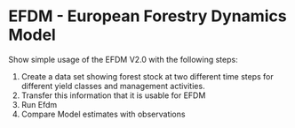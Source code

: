 # EFDM - European Forestry Dynamics Model

Show simple usage of the EFDM V2.0 with the following steps:

1. Create a data set showing forest stock at two different time steps for different yield classes and management activities.
2. Transfer this information that it is usable for EFDM
3. Run Efdm
4. Compare Model estimates with observations

